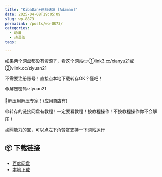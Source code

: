 ```yaml
---
title: "KibaDan+速战速决 [Adaman]"
date: 2025-04-08T19:05:09
slug: wp-8873
permalink: /posts/wp-8873/
categories:
  - 动漫
  - 动漫盖
tags:

---
```


如果两个网盘都没有资源了，看这个网站👉①link3.cc/xianyu21或②vlink.cc/ziyuan21

不需要注册账号！直接点本地下载转存OK？懂吧！

🟢解压密码:ziyuan21

🔵解压用解压专家！(应用商店有)

🟡转存的链接网盘有教程！一定要看教程！按教程操作！不按教程操作你不会解压！

💰🈶能力的宝，可以点左下角赞赏支持一下网站运行

## 📦 下载链接
- [百度网盘](https://blziyuan21.com/pay-download/8873?key=263c00e561&down_id=0)
- [本地下载](https://blziyuan21.com/pay-download/8873?key=263c00e561&down_id=1)

